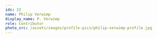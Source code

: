 ```yaml
---
ids: 22
name: Philip Verwimp
display_name: P. Verwimp
role: Contributor
photo_src: /assets/images/profile-pics/philip-verwimp-profile.jpg
---
```


